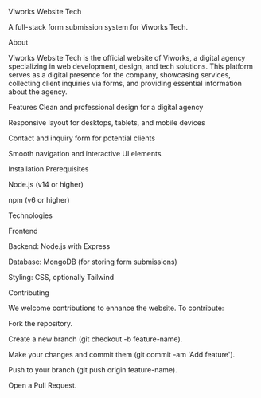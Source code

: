  Viworks Website Tech

A full-stack form submission system for Viworks Tech.

About

Viworks Website Tech is the official website of Viworks, a digital agency specializing in web development, design, and tech solutions. This platform serves as a digital presence for the company, showcasing services, collecting client inquiries via forms, and providing essential information about the agency.

Features
Clean and professional design for a digital agency

Responsive layout for desktops, tablets, and mobile devices

Contact and inquiry form for potential clients

Smooth navigation and interactive UI elements

Installation
Prerequisites

Node.js (v14 or higher)

npm (v6 or higher)

Technologies

Frontend

Backend: Node.js with Express

Database: MongoDB (for storing form submissions)

Styling: CSS, optionally Tailwind

Contributing

We welcome contributions to enhance the website. To contribute:

Fork the repository.

Create a new branch (git checkout -b feature-name).

Make your changes and commit them (git commit -am 'Add feature').

Push to your branch (git push origin feature-name).

Open a Pull Request.
